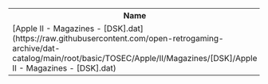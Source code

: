 <table>
<tr><th>Name</th><th>Size</th></tr>
<tr><td>[Apple II - Magazines - [DSK].dat](https://raw.githubusercontent.com/open-retrogaming-archive/dat-catalog/main/root/basic/TOSEC/Apple/II/Magazines/[DSK]/Apple II - Magazines - [DSK].dat)</td><td>3730</td></tr>
</table>
